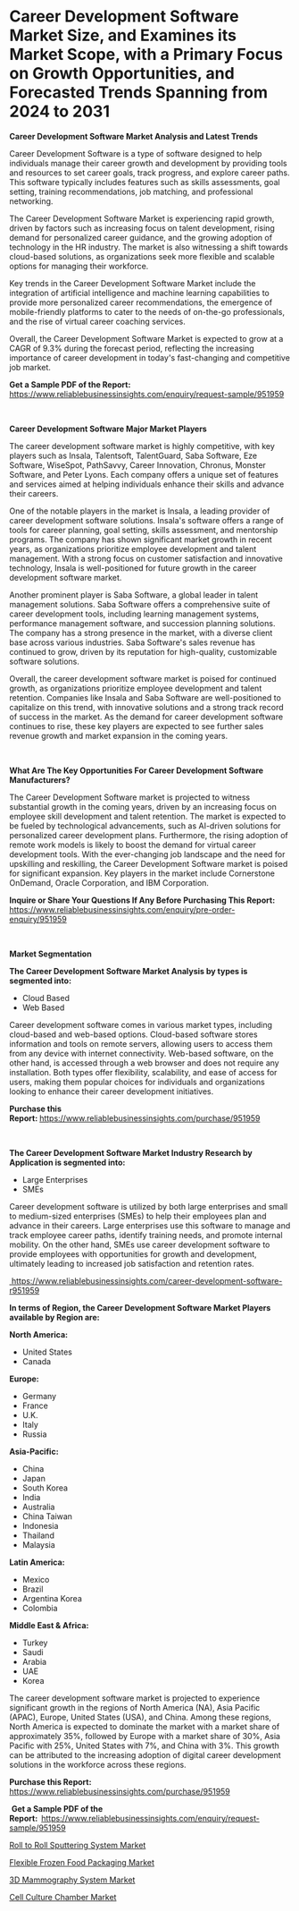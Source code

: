 <p><h1>Career Development Software Market Size, and Examines its Market Scope, with a Primary Focus on Growth Opportunities, and Forecasted Trends Spanning from 2024 to 2031</h1></p><p><strong>Career Development Software Market Analysis and Latest Trends</strong></p>
<p><p>Career Development Software is a type of software designed to help individuals manage their career growth and development by providing tools and resources to set career goals, track progress, and explore career paths. This software typically includes features such as skills assessments, goal setting, training recommendations, job matching, and professional networking.</p><p>The Career Development Software Market is experiencing rapid growth, driven by factors such as increasing focus on talent development, rising demand for personalized career guidance, and the growing adoption of technology in the HR industry. The market is also witnessing a shift towards cloud-based solutions, as organizations seek more flexible and scalable options for managing their workforce.</p><p>Key trends in the Career Development Software Market include the integration of artificial intelligence and machine learning capabilities to provide more personalized career recommendations, the emergence of mobile-friendly platforms to cater to the needs of on-the-go professionals, and the rise of virtual career coaching services.</p><p>Overall, the Career Development Software Market is expected to grow at a CAGR of 9.3% during the forecast period, reflecting the increasing importance of career development in today's fast-changing and competitive job market.</p></p>
<p><strong>Get a Sample PDF of the Report:&nbsp;</strong> <a href="https://www.reliablebusinessinsights.com/enquiry/request-sample/951959">https://www.reliablebusinessinsights.com/enquiry/request-sample/951959</a></p>
<p>&nbsp;</p>
<p><strong>Career Development Software Major Market Players</strong></p>
<p><p>The career development software market is highly competitive, with key players such as Insala, Talentsoft, TalentGuard, Saba Software, Eze Software, WiseSpot, PathSavvy, Career Innovation, Chronus, Monster Software, and Peter Lyons. Each company offers a unique set of features and services aimed at helping individuals enhance their skills and advance their careers.</p><p>One of the notable players in the market is Insala, a leading provider of career development software solutions. Insala's software offers a range of tools for career planning, goal setting, skills assessment, and mentorship programs. The company has shown significant market growth in recent years, as organizations prioritize employee development and talent management. With a strong focus on customer satisfaction and innovative technology, Insala is well-positioned for future growth in the career development software market.</p><p>Another prominent player is Saba Software, a global leader in talent management solutions. Saba Software offers a comprehensive suite of career development tools, including learning management systems, performance management software, and succession planning solutions. The company has a strong presence in the market, with a diverse client base across various industries. Saba Software's sales revenue has continued to grow, driven by its reputation for high-quality, customizable software solutions.</p><p>Overall, the career development software market is poised for continued growth, as organizations prioritize employee development and talent retention. Companies like Insala and Saba Software are well-positioned to capitalize on this trend, with innovative solutions and a strong track record of success in the market. As the demand for career development software continues to rise, these key players are expected to see further sales revenue growth and market expansion in the coming years.</p></p>
<p>&nbsp;</p>
<p><strong>What Are The Key Opportunities For Career Development Software Manufacturers?</strong></p>
<p><p>The Career Development Software market is projected to witness substantial growth in the coming years, driven by an increasing focus on employee skill development and talent retention. The market is expected to be fueled by technological advancements, such as AI-driven solutions for personalized career development plans. Furthermore, the rising adoption of remote work models is likely to boost the demand for virtual career development tools. With the ever-changing job landscape and the need for upskilling and reskilling, the Career Development Software market is poised for significant expansion. Key players in the market include Cornerstone OnDemand, Oracle Corporation, and IBM Corporation.</p></p>
<p><strong>Inquire or Share Your Questions If Any Before Purchasing This Report:</strong> <a href="https://www.reliablebusinessinsights.com/enquiry/pre-order-enquiry/951959">https://www.reliablebusinessinsights.com/enquiry/pre-order-enquiry/951959</a></p>
<p>&nbsp;</p>
<p><strong>Market Segmentation</strong></p>
<p><strong>The Career Development Software Market Analysis by types is segmented into:</strong></p>
<p><ul><li>Cloud Based</li><li>Web Based</li></ul></p>
<p><p>Career development software comes in various market types, including cloud-based and web-based options. Cloud-based software stores information and tools on remote servers, allowing users to access them from any device with internet connectivity. Web-based software, on the other hand, is accessed through a web browser and does not require any installation. Both types offer flexibility, scalability, and ease of access for users, making them popular choices for individuals and organizations looking to enhance their career development initiatives.</p></p>
<p><strong>Purchase this Report:&nbsp;</strong><a href="https://www.reliablebusinessinsights.com/purchase/951959">https://www.reliablebusinessinsights.com/purchase/951959</a></p>
<p>&nbsp;</p>
<p><strong>The Career Development Software Market Industry Research by Application is segmented into:</strong></p>
<p><ul><li>Large Enterprises</li><li>SMEs</li></ul></p>
<p><p>Career development software is utilized by both large enterprises and small to medium-sized enterprises (SMEs) to help their employees plan and advance in their careers. Large enterprises use this software to manage and track employee career paths, identify training needs, and promote internal mobility. On the other hand, SMEs use career development software to provide employees with opportunities for growth and development, ultimately leading to increased job satisfaction and retention rates.</p></p>
<p><a href="https://www.reliablebusinessinsights.com/career-development-software-r951959">&nbsp;https://www.reliablebusinessinsights.com/career-development-software-r951959</a></p>
<p><strong>In terms of Region, the Career Development Software Market Players available by Region are:</strong></p>
<p>
    <p> <strong> North America: </strong>
        <ul>
            <li>United States</li>
            <li>Canada</li>
        </ul>
        </p> 
    <p> <strong> Europe: </strong>
        <ul>
            <li>Germany</li>
            <li>France</li>
            <li>U.K.</li>
            <li>Italy</li>
            <li>Russia</li>
        </ul>
        </p> 
    <p> <strong> Asia-Pacific: </strong>
        <ul>
            <li>China</li>
            <li>Japan</li>
            <li>South Korea</li>
            <li>India</li>
            <li>Australia</li>
            <li>China Taiwan</li>
            <li>Indonesia</li>
            <li>Thailand</li>
            <li>Malaysia</li>
        </ul>
        </p> 
    <p> <strong> Latin America: </strong>
        <ul>
            <li>Mexico</li>
            <li>Brazil</li>
            <li>Argentina Korea</li>
            <li>Colombia</li>
        </ul>
        </p> 
    <p> <strong> Middle East & Africa: </strong>
        <ul>
            <li>Turkey</li>
            <li>Saudi</li>
            <li>Arabia</li>
            <li>UAE</li>
            <li>Korea</li>
        </ul>
    </p>
    </p>
<p><p>The career development software market is projected to experience significant growth in the regions of North America (NA), Asia Pacific (APAC), Europe, United States (USA), and China. Among these regions, North America is expected to dominate the market with a market share of approximately 35%, followed by Europe with a market share of 30%, Asia Pacific with 25%, United States with 7%, and China with 3%. This growth can be attributed to the increasing adoption of digital career development solutions in the workforce across these regions.</p></p>
<p><strong>Purchase this Report: </strong><a href="https://www.reliablebusinessinsights.com/purchase/951959">https://www.reliablebusinessinsights.com/purchase/951959</a></p>
<p>&nbsp;<strong>Get a Sample PDF of the Report:&nbsp;&nbsp;</strong><a href="https://www.reliablebusinessinsights.com/enquiry/request-sample/951959">https://www.reliablebusinessinsights.com/enquiry/request-sample/951959</a></p>
<p><strong></strong></p>
<p><p><a href="https://www.linkedin.com/pulse/future-trends-global-roll-sputtering-system-market-insights-6cg8e">Roll to Roll Sputtering System Market</a></p><p><a href="https://www.linkedin.com/pulse/flexible-frozen-food-packaging-market-trends-detailed-yitoe">Flexible Frozen Food Packaging Market</a></p><p><a href="https://github.com/faniayasa/Market-Research-Report-List-1/blob/main/3d-mammography-system-market.md">3D Mammography System Market</a></p><p><a href="https://github.com/JuliaFadel1922/Market-Research-Report-List-1/blob/main/cell-culture-chamber-market.md">Cell Culture Chamber Market</a></p></p>